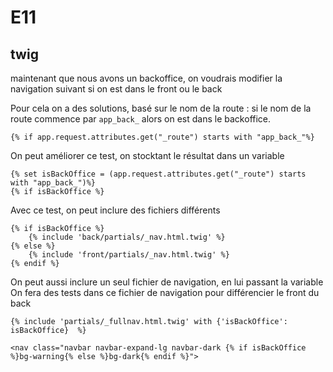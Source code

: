 # E11

## twig

maintenant que nous avons un backoffice, on voudrais modifier la navigation suivant si on est dans le front ou le back

Pour cela on a des solutions, basé sur le nom de la route : si le nom de la route commence par `app_back_` alors on est dans le backoffice.

```twig
{% if app.request.attributes.get("_route") starts with "app_back_"%}
```

On peut améliorer ce test, on stocktant le résultat dans un variable

```twig
{% set isBackOffice = (app.request.attributes.get("_route") starts with "app_back_")%}
{% if isBackOffice %}
```

Avec ce test, on peut inclure des fichiers différents

```twig
{% if isBackOffice %}
    {% include 'back/partials/_nav.html.twig' %}
{% else %}
    {% include 'front/partials/_nav.html.twig' %}
{% endif %}
```

On peut aussi inclure un seul fichier de navigation, en lui passant la variable
On fera des tests dans ce fichier de navigation pour différencier le front du back

```twig
{% include 'partials/_fullnav.html.twig' with {'isBackOffice': isBackOffice}  %}
```

```twig
<nav class="navbar navbar-expand-lg navbar-dark {% if isBackOffice %}bg-warning{% else %}bg-dark{% endif %}">
```
